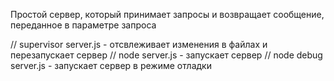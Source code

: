 Простой сервер, который принимает запросы и возвращает сообщение, переданное в параметре запроса

// supervisor server.js - отсвлеживает изменения в файлах и перезапускает сервер
// node server.js - запускает сервер
// node debug server.js - запускает сервер в режиме отладки
